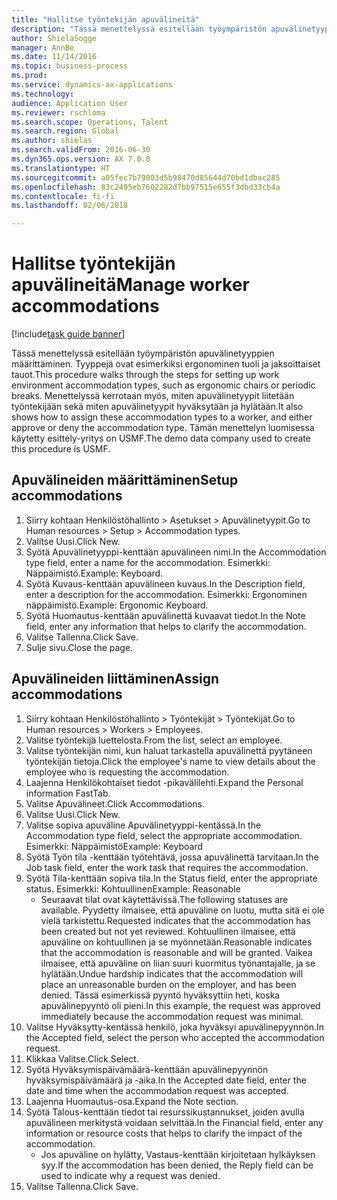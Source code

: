 ```yaml
--- 
title: "Hallitse työntekijän apuvälineitä"
description: "Tässä menettelyssä esitellään työympäristön apuvälinetyyppien määrittäminen. Tyyppejä ovat esimerkiksi ergonominen tuoli ja jaksoittaiset tauot."
author: ShielaSogge
manager: AnnBe
ms.date: 11/14/2016
ms.topic: business-process
ms.prod: 
ms.service: dynamics-ax-applications
ms.technology: 
audience: Application User
ms.reviewer: rschloma
ms.search.scope: Operations, Talent
ms.search.region: Global
ms.author: shielas
ms.search.validFrom: 2016-06-30
ms.dyn365.ops.version: AX 7.0.0
ms.translationtype: HT
ms.sourcegitcommit: a05fec7b79003d5b98470d85644d70bd1dbac285
ms.openlocfilehash: 83c2495eb7602282d7bb97515e655f3dbd33cb4a
ms.contentlocale: fi-fi
ms.lasthandoff: 02/06/2018

---
```

# <a name="manage-worker-accommodations"></a><span data-ttu-id="87540-103">Hallitse työntekijän apuvälineitä</span><span class="sxs-lookup"><span data-stu-id="87540-103">Manage worker accommodations</span></span>

[!include[task guide banner](../../../includes/task-guide-banner.md)]

<span data-ttu-id="87540-104">Tässä menettelyssä esitellään työympäristön apuvälinetyyppien määrittäminen. Tyyppejä ovat esimerkiksi ergonominen tuoli ja jaksoittaiset tauot.</span><span class="sxs-lookup"><span data-stu-id="87540-104">This procedure walks through the steps for setting up work environment accommodation types, such as ergonomic chairs or periodic breaks.</span></span> <span data-ttu-id="87540-105">Menettelyssä kerrotaan myös, miten apuvälinetyypit liitetään työntekijään sekä miten apuvälinetyypit hyväksytään ja hylätään.</span><span class="sxs-lookup"><span data-stu-id="87540-105">It also shows how to assign these accommodation types to a worker, and either approve or deny the accommodation type.</span></span> <span data-ttu-id="87540-106">Tämän menettelyn luomisessa käytetty esittely-yritys on USMF.</span><span class="sxs-lookup"><span data-stu-id="87540-106">The demo data company used to create this procedure is USMF.</span></span>


## <a name="setup-accommodations"></a><span data-ttu-id="87540-107">Apuvälineiden määrittäminen</span><span class="sxs-lookup"><span data-stu-id="87540-107">Setup accommodations</span></span>
1. <span data-ttu-id="87540-108">Siirry kohtaan Henkilöstöhallinto > Asetukset > Apuvälinetyypit.</span><span class="sxs-lookup"><span data-stu-id="87540-108">Go to Human resources > Setup > Accommodation types.</span></span>
2. <span data-ttu-id="87540-109">Valitse Uusi.</span><span class="sxs-lookup"><span data-stu-id="87540-109">Click New.</span></span>
3. <span data-ttu-id="87540-110">Syötä Apuvälinetyyppi-kenttään apuvälineen nimi.</span><span class="sxs-lookup"><span data-stu-id="87540-110">In the Accommodation type field, enter a name for the accommodation.</span></span> <span data-ttu-id="87540-111">Esimerkki: Näppäimistö.</span><span class="sxs-lookup"><span data-stu-id="87540-111">Example: Keyboard.</span></span>
4. <span data-ttu-id="87540-112">Syötä Kuvaus-kenttään apuvälineen kuvaus.</span><span class="sxs-lookup"><span data-stu-id="87540-112">In the Description field, enter a description for the accommodation.</span></span> <span data-ttu-id="87540-113">Esimerkki: Ergonominen näppäimistö.</span><span class="sxs-lookup"><span data-stu-id="87540-113">Example: Ergonomic Keyboard.</span></span>
5. <span data-ttu-id="87540-114">Syötä Huomautus-kenttään apuvälinettä kuvaavat tiedot.</span><span class="sxs-lookup"><span data-stu-id="87540-114">In the Note field, enter any information that helps to clarify the accommodation.</span></span>
6. <span data-ttu-id="87540-115">Valitse Tallenna.</span><span class="sxs-lookup"><span data-stu-id="87540-115">Click Save.</span></span>
7. <span data-ttu-id="87540-116">Sulje sivu.</span><span class="sxs-lookup"><span data-stu-id="87540-116">Close the page.</span></span>

## <a name="assign-accommodations"></a><span data-ttu-id="87540-117">Apuvälineiden liittäminen</span><span class="sxs-lookup"><span data-stu-id="87540-117">Assign accommodations</span></span>
1. <span data-ttu-id="87540-118">Siirry kohtaan Henkilöstöhallinto > Työntekijät > Työntekijät.</span><span class="sxs-lookup"><span data-stu-id="87540-118">Go to Human resources > Workers > Employees.</span></span>
2. <span data-ttu-id="87540-119">Valitse työntekijä luettelosta.</span><span class="sxs-lookup"><span data-stu-id="87540-119">From the list, select an employee.</span></span>
3. <span data-ttu-id="87540-120">Valitse työntekijän nimi, kun haluat tarkastella apuvälinettä pyytäneen työntekijän tietoja.</span><span class="sxs-lookup"><span data-stu-id="87540-120">Click the employee's name to view details about the employee who is requesting the accommodation.</span></span>
4. <span data-ttu-id="87540-121">Laajenna Henkilökohtaiset tiedot -pikavälilehti.</span><span class="sxs-lookup"><span data-stu-id="87540-121">Expand the Personal information FastTab.</span></span>
5. <span data-ttu-id="87540-122">Valitse Apuvälineet.</span><span class="sxs-lookup"><span data-stu-id="87540-122">Click Accommodations.</span></span>
6. <span data-ttu-id="87540-123">Valitse Uusi.</span><span class="sxs-lookup"><span data-stu-id="87540-123">Click New.</span></span>
7. <span data-ttu-id="87540-124">Valitse sopiva apuväline Apuvälinetyyppi-kentässä.</span><span class="sxs-lookup"><span data-stu-id="87540-124">In the Accommodation type field, select the appropriate accommodation.</span></span> <span data-ttu-id="87540-125">Esimerkki: Näppäimistö</span><span class="sxs-lookup"><span data-stu-id="87540-125">Example: Keyboard</span></span>
8. <span data-ttu-id="87540-126">Syötä Työn tila -kenttään työtehtävä, jossa apuvälinettä tarvitaan.</span><span class="sxs-lookup"><span data-stu-id="87540-126">In the Job task field, enter the work task that requires the accommodation.</span></span>
9. <span data-ttu-id="87540-127">Syötä Tila-kenttään sopiva tila.</span><span class="sxs-lookup"><span data-stu-id="87540-127">In the Status field, enter the appropriate status.</span></span> <span data-ttu-id="87540-128">Esimerkki: Kohtuullinen</span><span class="sxs-lookup"><span data-stu-id="87540-128">Example: Reasonable</span></span>
    * <span data-ttu-id="87540-129">Seuraavat tilat ovat käytettävissä.</span><span class="sxs-lookup"><span data-stu-id="87540-129">The following statuses are available.</span></span> <span data-ttu-id="87540-130">Pyydetty ilmaisee, että apuväline on luotu, mutta sitä ei ole vielä tarkistettu.</span><span class="sxs-lookup"><span data-stu-id="87540-130">Requested indicates that the accommodation has been created but not yet reviewed.</span></span> <span data-ttu-id="87540-131">Kohtuullinen ilmaisee, että apuväline on kohtuullinen ja se myönnetään.</span><span class="sxs-lookup"><span data-stu-id="87540-131">Reasonable indicates that the accommodation is reasonable and will be granted.</span></span> <span data-ttu-id="87540-132">Vaikea ilmaisee, että apuväline on liian suuri kuormitus työnantajalle, ja se hylätään.</span><span class="sxs-lookup"><span data-stu-id="87540-132">Undue hardship indicates that the accommodation will place an unreasonable burden on the employer, and has been denied.</span></span> <span data-ttu-id="87540-133">Tässä esimerkissä pyyntö hyväksyttiin heti, koska apuvälinepyyntö oli pieni.</span><span class="sxs-lookup"><span data-stu-id="87540-133">In this example, the request was approved immediately because the accommodation request was minimal.</span></span>  
10. <span data-ttu-id="87540-134">Valitse Hyväksytty-kentässä henkilö, joka hyväksyi apuvälinepyynnön.</span><span class="sxs-lookup"><span data-stu-id="87540-134">In the Accepted field, select the person who accepted the accommodation request.</span></span>
11. <span data-ttu-id="87540-135">Klikkaa Valitse.</span><span class="sxs-lookup"><span data-stu-id="87540-135">Click Select.</span></span>
12. <span data-ttu-id="87540-136">Syötä Hyväksymispäivämäärä-kenttään apuvälinepyynnön hyväksymispäivämäärä ja -aika.</span><span class="sxs-lookup"><span data-stu-id="87540-136">In the Accepted date field, enter the date and time when the accommodation request was accepted.</span></span>
13. <span data-ttu-id="87540-137">Laajenna Huomautus-osa.</span><span class="sxs-lookup"><span data-stu-id="87540-137">Expand the Note section.</span></span>
14. <span data-ttu-id="87540-138">Syötä Talous-kenttään tiedot tai resurssikustannukset, joiden avulla apuvälineen merkitystä voidaan selvittää.</span><span class="sxs-lookup"><span data-stu-id="87540-138">In the Financial field, enter any information or resource costs that helps to clarify the impact of the accommodation.</span></span>
    * <span data-ttu-id="87540-139">Jos apuväline on hylätty, Vastaus-kenttään kirjoitetaan hylkäyksen syy.</span><span class="sxs-lookup"><span data-stu-id="87540-139">If the accommodation has been denied, the Reply field can be used to indicate why a request was denied.</span></span>  
15. <span data-ttu-id="87540-140">Valitse Tallenna.</span><span class="sxs-lookup"><span data-stu-id="87540-140">Click Save.</span></span>



